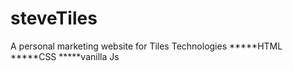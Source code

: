 # steveTiles
A personal  marketing website for Tiles
Technologies
*****HTML
*****CSS
*****vanilla Js
